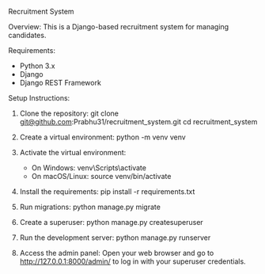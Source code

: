 Recruitment System

Overview:
This is a Django-based recruitment system for managing candidates.

Requirements:
- Python 3.x
- Django
- Django REST Framework

Setup Instructions:

1. Clone the repository:
   git clone git@github.com:Prabhu31/recruitment_system.git
   cd recruitment_system

2. Create a virtual environment:
   python -m venv venv

3. Activate the virtual environment:
   - On Windows: venv\Scripts\activate
   - On macOS/Linux: source venv/bin/activate

4. Install the requirements:
   pip install -r requirements.txt

5. Run migrations:
   python manage.py migrate

6. Create a superuser:
   python manage.py createsuperuser

7. Run the development server:
   python manage.py runserver

8. Access the admin panel:
   Open your web browser and go to http://127.0.0.1:8000/admin/ to log in with your superuser credentials.
